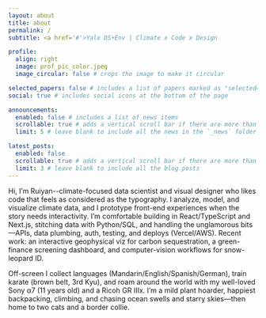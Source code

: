 ```yaml
---
layout: about
title: about
permalink: /
subtitle: <a href='#'>Yale DS+Env | Climate x Code x Design

profile:
  align: right
  image: prof_pic_color.jpeg
  image_circular: false # crops the image to make it circular

selected_papers: false # includes a list of papers marked as "selected={true}"
social: true # includes social icons at the bottom of the page

announcements:
  enabled: false # includes a list of news items
  scrollable: true # adds a vertical scroll bar if there are more than 3 news items
  limit: 5 # leave blank to include all the news in the `_news` folder

latest_posts:
  enabled: false
  scrollable: true # adds a vertical scroll bar if there are more than 3 new posts items
  limit: 3 # leave blank to include all the blog posts
---
```


Hi, I’m Ruiyan--climate-focused data scientist and visual designer who likes code that feels as considered as the typography. I analyze, model, and visualize climate data, and I prototype front-end experiences when the story needs interactivity. I’m comfortable building in React/TypeScript and Next.js, stitching data with Python/SQL, and handling the unglamorous bits—APIs, data plumbing, auth, testing, and deploys (Vercel/AWS). Recent work: an interactive geophysical viz for carbon sequestration, a green-finance screening dashboard, and computer-vision workflows for snow-leopard ID.

Off-screen I collect languages (Mandarin/English/Spanish/German), train karate (brown belt, 3rd Kyu), and roam around the world with my well-loved Sony α7 (11 years old) and a Ricoh GR IIIx. I’m a mild plant hoarder, happiest backpacking, climbing, and chasing ocean swells and starry skies—then home to two cats and a border collie.
